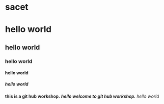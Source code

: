 # sacet
# hello world
## hello world
### hello world
#### hello world
##### hello world
**this is a git hub workshop.**
***hello welcome to git hub workshop.***
*hello world*
